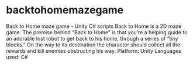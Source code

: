 # backtohomemazegame
Back to Home maze game - Unity C# scripts
Back to Home is a 2D maze game. The premise behind “Back to Home” is that you’re a helping guide to an adorable lost robot to get back to his home, through a series of “tiny blocks.” On the way to its destination the character should collect all the rewards and kill enemies obstructing his way.
Platform: Unity
Languages used: C#
